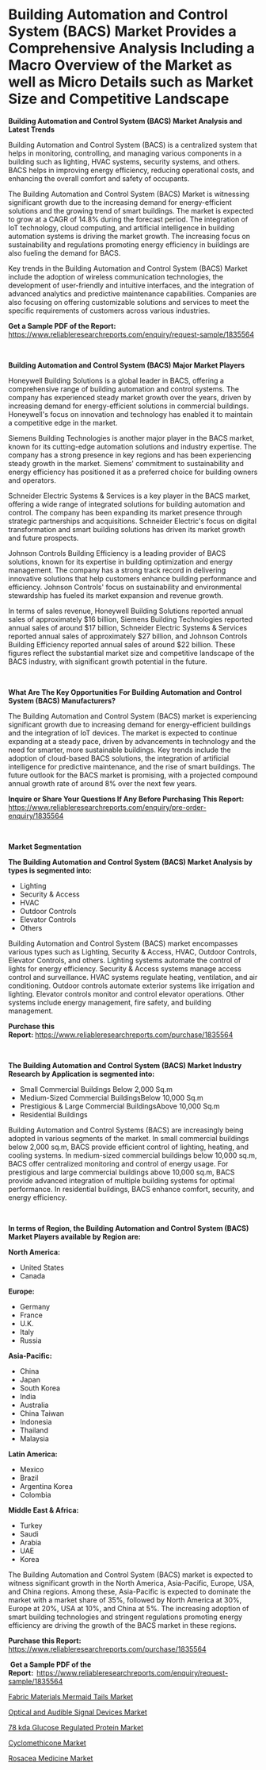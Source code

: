 <p><h1>Building Automation and Control System (BACS) Market Provides a Comprehensive Analysis Including a Macro Overview of the Market as well as Micro Details such as Market Size and Competitive Landscape</h1></p><p><strong>Building Automation and Control System (BACS) Market Analysis and Latest Trends</strong></p>
<p><p>Building Automation and Control System (BACS) is a centralized system that helps in monitoring, controlling, and managing various components in a building such as lighting, HVAC systems, security systems, and others. BACS helps in improving energy efficiency, reducing operational costs, and enhancing the overall comfort and safety of occupants.</p><p>The Building Automation and Control System (BACS) Market is witnessing significant growth due to the increasing demand for energy-efficient solutions and the growing trend of smart buildings. The market is expected to grow at a CAGR of 14.8% during the forecast period. The integration of IoT technology, cloud computing, and artificial intelligence in building automation systems is driving the market growth. The increasing focus on sustainability and regulations promoting energy efficiency in buildings are also fueling the demand for BACS.</p><p>Key trends in the Building Automation and Control System (BACS) Market include the adoption of wireless communication technologies, the development of user-friendly and intuitive interfaces, and the integration of advanced analytics and predictive maintenance capabilities. Companies are also focusing on offering customizable solutions and services to meet the specific requirements of customers across various industries.</p></p>
<p><strong>Get a Sample PDF of the Report:&nbsp;</strong> <a href="https://www.reliableresearchreports.com/enquiry/request-sample/1835564">https://www.reliableresearchreports.com/enquiry/request-sample/1835564</a></p>
<p>&nbsp;</p>
<p><strong>Building Automation and Control System (BACS) Major Market Players</strong></p>
<p><p>Honeywell Building Solutions is a global leader in BACS, offering a comprehensive range of building automation and control systems. The company has experienced steady market growth over the years, driven by increasing demand for energy-efficient solutions in commercial buildings. Honeywell's focus on innovation and technology has enabled it to maintain a competitive edge in the market.</p><p>Siemens Building Technologies is another major player in the BACS market, known for its cutting-edge automation solutions and industry expertise. The company has a strong presence in key regions and has been experiencing steady growth in the market. Siemens' commitment to sustainability and energy efficiency has positioned it as a preferred choice for building owners and operators.</p><p>Schneider Electric Systems & Services is a key player in the BACS market, offering a wide range of integrated solutions for building automation and control. The company has been expanding its market presence through strategic partnerships and acquisitions. Schneider Electric's focus on digital transformation and smart building solutions has driven its market growth and future prospects.</p><p>Johnson Controls Building Efficiency is a leading provider of BACS solutions, known for its expertise in building optimization and energy management. The company has a strong track record in delivering innovative solutions that help customers enhance building performance and efficiency. Johnson Controls' focus on sustainability and environmental stewardship has fueled its market expansion and revenue growth.</p><p>In terms of sales revenue, Honeywell Building Solutions reported annual sales of approximately $16 billion, Siemens Building Technologies reported annual sales of around $17 billion, Schneider Electric Systems & Services reported annual sales of approximately $27 billion, and Johnson Controls Building Efficiency reported annual sales of around $22 billion. These figures reflect the substantial market size and competitive landscape of the BACS industry, with significant growth potential in the future.</p></p>
<p>&nbsp;</p>
<p><strong>What Are The Key Opportunities For Building Automation and Control System (BACS) Manufacturers?</strong></p>
<p><p>The Building Automation and Control System (BACS) market is experiencing significant growth due to increasing demand for energy-efficient buildings and the integration of IoT devices. The market is expected to continue expanding at a steady pace, driven by advancements in technology and the need for smarter, more sustainable buildings. Key trends include the adoption of cloud-based BACS solutions, the integration of artificial intelligence for predictive maintenance, and the rise of smart buildings. The future outlook for the BACS market is promising, with a projected compound annual growth rate of around 8% over the next few years.</p></p>
<p><strong>Inquire or Share Your Questions If Any Before Purchasing This Report:</strong> <a href="https://www.reliableresearchreports.com/enquiry/pre-order-enquiry/1835564">https://www.reliableresearchreports.com/enquiry/pre-order-enquiry/1835564</a></p>
<p>&nbsp;</p>
<p><strong>Market Segmentation</strong></p>
<p><strong>The Building Automation and Control System (BACS) Market Analysis by types is segmented into:</strong></p>
<p><ul><li>Lighting</li><li>Security & Access</li><li>HVAC</li><li>Outdoor Controls</li><li>Elevator Controls</li><li>Others</li></ul></p>
<p><p>Building Automation and Control System (BACS) market encompasses various types such as Lighting, Security & Access, HVAC, Outdoor Controls, Elevator Controls, and others. Lighting systems automate the control of lights for energy efficiency. Security & Access systems manage access control and surveillance. HVAC systems regulate heating, ventilation, and air conditioning. Outdoor controls automate exterior systems like irrigation and lighting. Elevator controls monitor and control elevator operations. Other systems include energy management, fire safety, and building management.</p></p>
<p><strong>Purchase this Report:&nbsp;</strong><a href="https://www.reliableresearchreports.com/purchase/1835564">https://www.reliableresearchreports.com/purchase/1835564</a></p>
<p>&nbsp;</p>
<p><strong>The Building Automation and Control System (BACS) Market Industry Research by Application is segmented into:</strong></p>
<p><ul><li>Small Commercial Buildings Below 2,000 Sq.m</li><li>Medium-Sized Commercial BuildingsBelow 10,000 Sq.m</li><li>Prestigious & Large Commercial BuildingsAbove 10,000 Sq.m</li><li>Residential Buildings</li></ul></p>
<p><p>Building Automation and Control Systems (BACS) are increasingly being adopted in various segments of the market. In small commercial buildings below 2,000 sq.m, BACS provide efficient control of lighting, heating, and cooling systems. In medium-sized commercial buildings below 10,000 sq.m, BACS offer centralized monitoring and control of energy usage. For prestigious and large commercial buildings above 10,000 sq.m, BACS provide advanced integration of multiple building systems for optimal performance. In residential buildings, BACS enhance comfort, security, and energy efficiency.</p></p>
<p>&nbsp;</p>
<p><strong>In terms of Region, the Building Automation and Control System (BACS) Market Players available by Region are:</strong></p>
<p>
    <p> <strong> North America: </strong>
        <ul>
            <li>United States</li>
            <li>Canada</li>
        </ul>
        </p> 
    <p> <strong> Europe: </strong>
        <ul>
            <li>Germany</li>
            <li>France</li>
            <li>U.K.</li>
            <li>Italy</li>
            <li>Russia</li>
        </ul>
        </p> 
    <p> <strong> Asia-Pacific: </strong>
        <ul>
            <li>China</li>
            <li>Japan</li>
            <li>South Korea</li>
            <li>India</li>
            <li>Australia</li>
            <li>China Taiwan</li>
            <li>Indonesia</li>
            <li>Thailand</li>
            <li>Malaysia</li>
        </ul>
        </p> 
    <p> <strong> Latin America: </strong>
        <ul>
            <li>Mexico</li>
            <li>Brazil</li>
            <li>Argentina Korea</li>
            <li>Colombia</li>
        </ul>
        </p> 
    <p> <strong> Middle East & Africa: </strong>
        <ul>
            <li>Turkey</li>
            <li>Saudi</li>
            <li>Arabia</li>
            <li>UAE</li>
            <li>Korea</li>
        </ul>
    </p>
    </p>
<p><p>The Building Automation and Control System (BACS) market is expected to witness significant growth in the North America, Asia-Pacific, Europe, USA, and China regions. Among these, Asia-Pacific is expected to dominate the market with a market share of 35%, followed by North America at 30%, Europe at 20%, USA at 10%, and China at 5%. The increasing adoption of smart building technologies and stringent regulations promoting energy efficiency are driving the growth of the BACS market in these regions.</p></p>
<p><strong>Purchase this Report: </strong><a href="https://www.reliableresearchreports.com/purchase/1835564">https://www.reliableresearchreports.com/purchase/1835564</a></p>
<p>&nbsp;<strong>Get a Sample PDF of the Report:&nbsp;&nbsp;</strong><a href="https://www.reliableresearchreports.com/enquiry/request-sample/1835564">https://www.reliableresearchreports.com/enquiry/request-sample/1835564</a></p>
<p><strong></strong></p>
<p><p><a href="https://github.com/yoshih12/Market-Research-Report-List-2/blob/main/fabric-materials-mermaid-tails-market.md">Fabric Materials Mermaid Tails Market</a></p><p><a href="https://github.com/castoriffic/Market-Research-Report-List-3/blob/main/optical-and-audible-signal-devices-market.md">Optical and Audible Signal Devices Market</a></p><p><a href="https://medium.com/@dennisoliver07/78-kda-glucose-regulated-protein-market-comprehensive-assessment-by-type-application-and-41172763a1a0">78 kda Glucose Regulated Protein Market</a></p><p><a href="https://issuu.com/reportprime-2/docs/cyclomethicone-market-size-2030.pptx">Cyclomethicone Market</a></p><p><a href="https://medium.com/@dennisoliver07/rosacea-medicine-market-size-and-market-trends-complete-industry-overview-2024-to-2031-9c65726540d7">Rosacea Medicine Market</a></p></p>